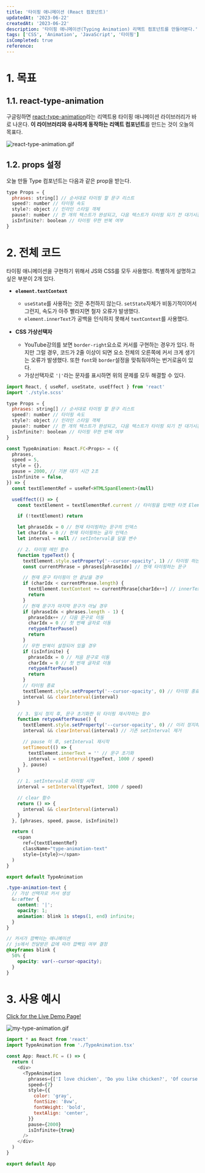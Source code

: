 ```yaml
---
title: '타이핑 애니메이션 (React 컴포넌트)'
updatedAt: '2023-06-22'
createdAt: '2023-06-22'
description: '타이핑 애니메이션(Typing Animation) 리액트 컴포넌트를 만들어본다.'
tags: ['CSS', 'Animation', 'JavaScript', '타이핑']
isCompleted: true
reference:
---
```


# 1. 목표

## 1.1. react-type-animation

구글링하면 [react-type-animation](https://www.npmjs.com/package/react-type-animation)라는 리액트용 타이핑 애니메이션 라이브러리가 바로 나온다. **이 라이브러리와 유사하게 동작하는 리액트 컴포넌트**를 만드는 것이 오늘의 목표다.

![react-type-animation.gif](./assets/react-type-animation.gif)

## 1.2. props 설정

오늘 만들 Type 컴포넌트는 다음과 같은 prop을 받는다.

```js
type Props = {
  phrases: string[] // 순서대로 타이핑 할 문구 리스트
  speed?: number // 타이핑 속도
  style?: object // 인라인 스타일 객체
  pause?: number // 한 개의 텍스트가 완성되고, 다음 텍스트가 타이핑 되기 전 대기시간
  isInfinite?: boolean // 타이핑 무한 반복 여부
}

```

# 2. 전체 코드

타이핑 애니메이션을 구현하기 위해서 JS와 CSS를 모두 사용했다. 특별하게 설명하고 싶은 부분이 2개 있다.

- **`element.textContext`**

  - `useState`를 사용하는 것은 추천하지 않는다. `setState`자체가 비동기적이어서 그런지, 속도가 아주 빨라지면 철자 오류가 발생했다.
  - `element.innerText`가 공백을 인식하지 못해서 `textContext`를 사용했다.

- **CSS 가상선택자**
  - YouTube강의를 보면 `border-right`요소로 커서를 구현하는 경우가 있다. 하지만 그럴 경우, 코드가 2줄 이상이 되면 요소 전체의 오른쪽에 커서 크게 생기는 오류가 발생했다. 또한 `font`와 `border`설정을 맞춰줘야하는 번거로움이 있다.
  - 가상선택자로 `'|'`라는 문자를 표시하면 위의 문제를 모두 해결할 수 있다.

```js
import React, { useRef, useState, useEffect } from 'react'
import './style.scss'

type Props = {
  phrases: string[] // 순서대로 타이핑 할 문구 리스트
  speed?: number // 타이핑 속도
  style?: object // 인라인 스타일 객체
  pause?: number // 한 개의 텍스트가 완성되고, 다음 텍스트가 타이핑 되기 전 대기시간
  isInfinite?: boolean // 타이핑 무한 반복 여부
}

const TypeAnimation: React.FC<Props> = ({
  phrases,
  speed = 5,
  style = {},
  pause = 2000, // 기본 대기 시간 2초
  isInfinite = false,
}) => {
  const textElementRef = useRef<HTMLSpanElement>(null)

  useEffect(() => {
    const textElement = textElementRef.current // 타이핑을 입력한 타겟 Element

    if (!textElement) return

    let phraseIdx = 0 // 현재 타이핑하는 문구의 인덱스
    let charIdx = 0 // 현재 타이핑하는 글자 인덱스
    let interval = null // setInterval을 담을 변수

    // 2. 타이핑 메인 함수
    function typeText() {
      textElement.style.setProperty('--cursor-opacity', 1) // 타이핑 하는 동안은 커서 깜빡이지 않도록
      const currentPhrase = phrases[phraseIdx] // 현재 타이핑하는 문구

      // 현재 문구 타이핑이 안 끝났을 경우
      if (charIdx < currentPhrase.length) {
        textElement.textContent += currentPhrase[charIdx++] // innerText 대신 textContent 사용해야 공백을 담을 수 있음
        return
      }
      // 현재 문구가 마지막 문구가 아닐 경우
      if (phraseIdx < phrases.length - 1) {
        phraseIdx++ // 다음 문구로 이동
        charIdx = 0 // 첫 번째 글자로 이동
        retypeAfterPause()
        return
      }
      // 무한 반복이 설정되어 있을 경우
      if (isInfinite) {
        phraseIdx = 0 // 처음 문구로 이동
        charIdx = 0 // 첫 번재 글자로 이동
        retypeAfterPause()
        return
      }
      // 타이핑 종료
      textElement.style.setProperty('--cursor-opacity', 0) // 타이핑 종료 후 커서 깜빡이도록
      interval && clearInterval(interval)
    }

    // 3. 일시 정지 후, 문구 초기화한 뒤 타이핑 재시작하는 함수
    function retypeAfterPause() {
      textElement.style.setProperty('--cursor-opacity', 0) // 이리 정지하는 동안 커서 깜빡이도록
      interval && clearInterval(interval) // 기존 setInterval 제거

      // pause 이 후, setInterval 재시작
      setTimeout(() => {
        textElement.innerText = '' // 문구 초기화
        interval = setInterval(typeText, 1000 / speed)
      }, pause)
    }

    // 1. setInterval로 타이핑 시작
    interval = setInterval(typeText, 1000 / speed)

    // clear 함수
    return () => {
      interval && clearInterval(interval)
    }
  }, [phrases, speed, pause, isInfinite])

  return (
    <span
      ref={textElementRef}
      className="type-animation-text"
      style={style}></span>
  )
}

export default TypeAnimation

```

```scss
.type-animation-text {
  // 가상 선택자로 커서 생성
  &::after {
    content: '|';
    opacity: 1;
    animation: blink 1s steps(1, end) infinite;
  }
}

// 커서가 깜빡이는 애니메이션
// js에서 전달받은 값에 따라 깝빡임 여부 결정
@keyframes blink {
  50% {
    opacity: var(--cursor-opacity);
  }
}
```

# 3. 사용 예시

[Click for the Live Demo Page!](https://byongho96.github.io/TIL/demo/type-animation/)

![my-type-animation.gif](./assets/my-type-animation.gif)

```js
import * as React from 'react'
import TypeAnimation from './TypeAnimation.tsx'

const App: React.FC = () => {
  return (
    <div>
      <TypeAnimation
        phrases={['I love chicken', 'Do you like chicken?', 'Of course!!!']}
        speed={7}
        style={{
          color: 'gray',
          fontSize: '8vw',
          fontWeight: 'bold',
          textAlign: 'center',
        }}
        pause={2000}
        isInfinite={true}
      />
    </div>
  )
}

export default App
```
